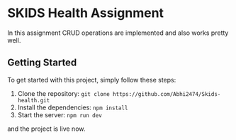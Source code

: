 # SKIDS Health Assignment
In this assignment CRUD operations are implemented and also works pretty well. 

## Getting Started
To get started with this project, simply follow these steps:
1. Clone the repository: `git clone https://github.com/Abhi2474/Skids-health.git`
2. Install the dependencies: `npm install`
3. Start the server: `npm run dev`

and the project is live now.
